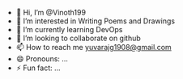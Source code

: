 - 👋 Hi, I’m @Vinoth199
- 👀 I’m interested in Writing Poems and Drawings  
- 🌱 I’m currently learning DevOps  
- 💞️ I’m looking to collaborate on github    
- 📫 How to reach me yuvarajg1908@gmail.com
- 😄 Pronouns: ...
- ⚡ Fun fact: ...

<!---
Vinoth199/Vinoth199 is a ✨ special ✨ repository because its `README.md` (this file) appears on your GitHub profile.
You can click the Preview link to take a look at your changes.
--->
